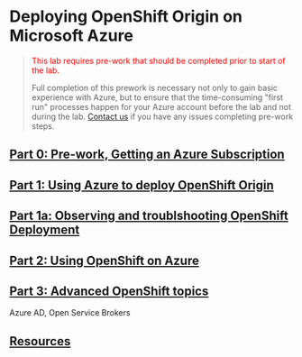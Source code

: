 # Deploying OpenShift Origin on Microsoft Azure

><font color=red>This lab requires pre-work that should be completed prior to start of the lab.</font>
>
> Full completion of this prework is necessary not only to gain basic experience with Azure, but to ensure that the time-consuming "first run" processes happen for your Azure account before the lab and not during the lab. <a href="mailto:openshiftrunsonazure@microsoft.com?Subject=Prework question">Contact us</a> if you have any issues completing pre-work steps.

## [Part 0: Pre-work, Getting an Azure Subscription](Part0.md)

## [Part 1: Using Azure to deploy OpenShift Origin](Part1.md)

## [Part 1a: Observing and troublshooting OpenShift Deployment](Part1a.md)

## [Part 2: Using OpenShift on Azure](Part2.md)

## [Part 3: Advanced OpenShift topics](Part3.md)
Azure AD, Open Service Brokers

## [Resources](Resources.md)

